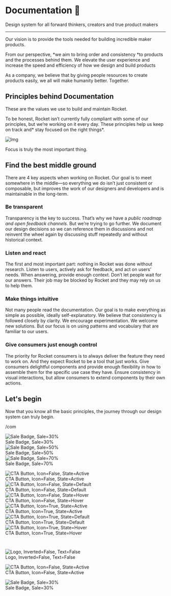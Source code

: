 
# Documentation 🚀

Design system for all forward thinkers, creators and true product makers

---

Our vision is to provide the tools needed for building incredible maker products.

From our perspective, *we aim to bring order and consistency *to products and the processes behind them. We elevate the user experience and increase the speed and efficiency of how we design and build products

As a company, we believe that by giving people resources to create products easily, we all will make humanity better. Together.

## Principles behind Documentation

These are the values we use to build and maintain Rocket.

To be honest, Rocket isn’t currently fully compliant with some of our principles, but we’re working on it every day. These principles help us keep on track and* stay focused on the right things*.

![Img](https://studio-assets.supernova.io/design-systems/14533/9289758a-6300-472a-bbc6-a57098081abf.jpeg)

Focus is truly the most important thing.

## Find the best middle ground

There are 4 key aspects when working on Rocket. Our goal is to meet somewhere in the middle—so everything we do isn’t just consistent or composable, but improves the work of our designers and developers and is maintainable in the long-term.

### Be transparent

Transparency is the key to success. That’s why we have a *public roadmap and open feedback channels*. But we’re trying to go further. We document our design decisions so we can reference them in discussions and not reinvent the wheel again by discussing stuff repeatedly and without historical context.

### Listen and react

The first and most important part: nothing in Rocket was done without research. Listen to users, actively ask for feedback, and act on users’ needs. When answering, provide enough context. Don’t let people wait for our answers. Their job may be blocked by Rocket and they may rely on us to help them.

### Make things intuitive

Not many people read the documentation. Our goal is to make everything as simple as possible, ideally self-explanatory. We believe that consistency is followed closely by clarity. We encourage experimentation. We welcome new solutions. But our focus is on using patterns and vocabulary that are familiar to our users.

### Give consumers just enough control

The priority for Rocket consumers is to always deliver the feature they need to work on. And they expect Rocket to be a tool that just works. Give consumers delightful components and provide enough flexibility in how to assemble them for the specific use case they have. Ensure consistency in visual interactions, but allow consumers to extend components by their own actions.

## Let's begin

Now that you know all the basic principles, the journey through our design system can truly begin.

/com

  
![Sale Badge, Sale=30%](https://studio-assets.supernova.io/design-systems/14533/40f4a4bc-f467-4c3e-9552-476432e7a5a1.png)  
Sale Badge, Sale=30%  
![Sale Badge, Sale=50%](https://studio-assets.supernova.io/design-systems/14533/aff6e117-a9a4-4735-8443-b9c960d92927.png)  
Sale Badge, Sale=50%  
![Sale Badge, Sale=70%](https://studio-assets.supernova.io/design-systems/14533/b26ffdb8-0149-4c82-b8e0-1bf9bd8be6db.png)  
Sale Badge, Sale=70%  


  
![CTA Button, Icon=False, State=Active](https://studio-assets.supernova.io/design-systems/14533/cd9ff838-0ecb-4a86-8448-96144cd0fbdd.png)  
CTA Button, Icon=False, State=Active  
![CTA Button, Icon=False, State=Default](https://studio-assets.supernova.io/design-systems/14533/f21c7fda-e547-4c62-ab25-0034fddffbd1.png)  
CTA Button, Icon=False, State=Default  
![CTA Button, Icon=False, State=Hover](https://studio-assets.supernova.io/design-systems/14533/7bdafb1e-aaac-4923-9a88-b0ee84773368.png)  
CTA Button, Icon=False, State=Hover  
![CTA Button, Icon=True, State=Active](https://studio-assets.supernova.io/design-systems/14533/cf2cd70b-84c5-4b60-b3f1-83d4d35884e3.png)  
CTA Button, Icon=True, State=Active  
![CTA Button, Icon=True, State=Default](https://studio-assets.supernova.io/design-systems/14533/486af45a-b4f5-46d6-aaaf-f0a5a17a12c9.png)  
CTA Button, Icon=True, State=Default  
![CTA Button, Icon=True, State=Hover](https://studio-assets.supernova.io/design-systems/14533/737e1855-f345-4acf-a2fc-cd5bec1382bf.png)  
CTA Button, Icon=True, State=Hover  


```javascript  
  
```

  
![Logo, Inverted=False, Text=False](https://studio-assets.supernova.io/design-systems/14533/7881ea68-68ea-42ef-ad25-636d04d25f4b.png)  
Logo, Inverted=False, Text=False  


  
  


  
![CTA Button, Icon=False, State=Active](https://studio-assets.supernova.io/design-systems/14533/cd9ff838-0ecb-4a86-8448-96144cd0fbdd.png)  
CTA Button, Icon=False, State=Active  


  
![Sale Badge, Sale=30%](https://studio-assets.supernova.io/design-systems/14533/40f4a4bc-f467-4c3e-9552-476432e7a5a1.png)  
Sale Badge, Sale=30%  
